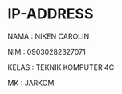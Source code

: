 # IP-ADDRESS

NAMA    : NIKEN CAROLIN

NIM     : 09030282327071

KELAS   : TEKNIK KOMPUTER 4C

MK      : JARKOM


  
